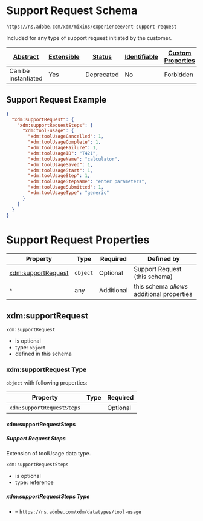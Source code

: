 
# Support Request Schema

```
https://ns.adobe.com/xdm/mixins/experienceevent-support-request
```

Included for any type of support request initiated by the customer.

| [Abstract](../../../abstract.md) | [Extensible](../../../extensions.md) | [Status](../../../status.md) | [Identifiable](../../../id.md) | [Custom Properties](../../../extensions.md) | [Additional Properties](../../../extensions.md) | Defined In |
|----------------------------------|--------------------------------------|------------------------------|--------------------------------|---------------------------------------------|-------------------------------------------------|------------|
| Can be instantiated | Yes | Deprecated | No | Forbidden | Permitted | [mixins/deprecated/experienceevent-support-request.schema.json](mixins/deprecated/experienceevent-support-request.schema.json) |

## Support Request Example
```json
{
  "xdm:supportRequest": {
    "xdm:supportRequestSteps": {
      "xdm:tool-usage": {
        "xdm:toolUsageCancelled": 1,
        "xdm:toolUsageComplete": 1,
        "xdm:toolUsageFailure": 1,
        "xdm:toolUsageID": "T421",
        "xdm:toolUsageName": "calculator",
        "xdm:toolUsageSaved": 1,
        "xdm:toolUsageStart": 1,
        "xdm:toolUsageStep": 1,
        "xdm:toolUsageStepName": "enter parameters",
        "xdm:toolUsageSubmitted": 1,
        "xdm:toolUsageType": "generic"
      }
    }
  }
}
```

# Support Request Properties

| Property | Type | Required | Defined by |
|----------|------|----------|------------|
| [xdm:supportRequest](#xdmsupportrequest) | `object` | Optional | Support Request (this schema) |
| `*` | any | Additional | this schema *allows* additional properties |

## xdm:supportRequest


`xdm:supportRequest`
* is optional
* type: `object`
* defined in this schema

### xdm:supportRequest Type


`object` with following properties:


| Property | Type | Required |
|----------|------|----------|
| `xdm:supportRequestSteps`|  | Optional |



#### xdm:supportRequestSteps
##### Support Request Steps

Extension of toolUsage data type.

`xdm:supportRequestSteps`
* is optional
* type: reference

##### xdm:supportRequestSteps Type


* []() – `https://ns.adobe.com/xdm/datatypes/tool-usage`









